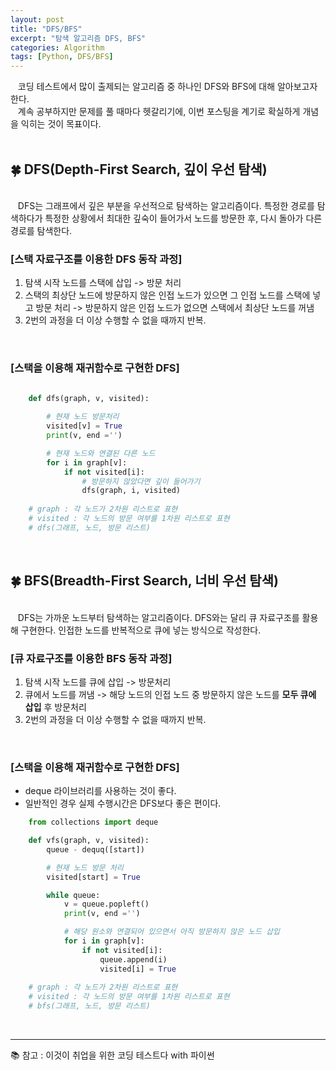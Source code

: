 ```yaml
---
layout: post
title: "DFS/BFS"
excerpt: "탐색 알고리즘 DFS, BFS"
categories: Algorithm
tags: [Python, DFS/BFS]
---
```


&nbsp;&nbsp;  코딩 테스트에서 많이 출제되는 알고리즘 중 하나인 DFS와 BFS에 대해 알아보고자 한다.  
&nbsp;&nbsp;  계속 공부하지만 문제를 풀 때마다 헷갈리기에, 이번 포스팅을 계기로 확실하게 개념을 익히는 것이 목표이다.  
<br>


## 🍀 DFS(Depth-First Search, 깊이 우선 탐색)
<br>
&nbsp;&nbsp;  DFS는 그래프에서 깊은 부분을 우선적으로 탐색하는 알고리즘이다. 특정한 경로를 탐색하다가 특정한 상황에서 최대한 깊숙이 들어가서 노드를 방문한 후, 다시 돌아가 다른 경로를 탐색한다.

<br>

### [스택 자료구조를 이용한 DFS 동작 과정]
1. 탐색 시작 노드를 스택에 삽입 -> 방문 처리
2. 스택의 최상단 노드에 방문하지 않은 인접 노드가 있으면 그 인접 노드를 스택에 넣고 방문 처리 -> 방문하지 않은 인접 노드가 없으면 스택에서 최상단 노드를 꺼냄
3. 2번의 과정을 더 이상 수행할 수 없을 때까지 반복.

<br>

### [스택을 이용해 재귀함수로 구현한 DFS] 

```python
    
    def dfs(graph, v, visited):

        # 현재 노드 방문처리
        visited[v] = True
        print(v, end ='')

        # 현재 노드와 연결된 다른 노드
        for i in graph[v]:
            if not visited[i]:
                # 방문하지 않았다면 깊이 들어가기
                dfs(graph, i, visited)
    
    # graph : 각 노드가 2차원 리스트로 표현
    # visited : 각 노드의 방문 여부를 1차원 리스트로 표현
    # dfs(그래프, 노드, 방문 리스트) 

```
<br>

## 🍀 BFS(Breadth-First Search, 너비 우선 탐색)
<br>
&nbsp;&nbsp;  DFS는 가까운 노드부터 탐색하는 알고리즘이다. DFS와는 달리 큐 자료구조를 활용해 구현한다. 인접한 노드를 반복적으로 큐에 넣는 방식으로 작성한다.

<br>

### [큐 자료구조를 이용한 BFS 동작 과정]
1. 탐색 시작 노드를 큐에 삽입 -> 방문처리
2. 큐에서 노드를 꺼냄 -> 해당 노드의 인접 노드 중 방문하지 않은 노드를 **모두 큐에 삽입** 후 방문처리
3. 2번의 과정을 더 이상 수행할 수 없을 때까지 반복.

<br>

### [스택을 이용해 재귀함수로 구현한 DFS] 
- deque 라이브러리를 사용하는 것이 좋다.
- 일반적인 경우 실제 수행시간은 DFS보다 좋은 편이다.


```python
    from collections import deque

    def vfs(graph, v, visited):
        queue - dequq([start])

        # 현재 노드 방문 처리
        visited[start] = True

        while queue:
            v = queue.popleft()
            print(v, end ='')

            # 해당 원소와 연결되어 있으면서 아직 방문하지 않은 노드 삽입
            for i in graph[v]:
                if not visited[i]:
                    queue.append(i)
                    visited[i] = True
    
    # graph : 각 노드가 2차원 리스트로 표현
    # visited : 각 노드의 방문 여부를 1차원 리스트로 표현
    # bfs(그래프, 노드, 방문 리스트) 
```
<br>

---
📚 참고 : 이것이 취업을 위한 코딩 테스트다 with 파이썬